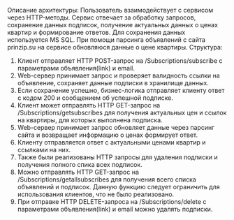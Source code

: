 Описание архитектуры:
Пользователь взаимодействует с сервисом через HTTP-методы.
Сервис отвечает за обработку запросов, сохранение данных подписок, получение актуальных данных о ценах квартир и формирование ответов.
Для сохранения данных используется MS SQL.
При помощи парсинга объявлений с сайта prinzip.su на сервисе обновляюся данные о цене квартиры.
Структура:
1. Клиент отправляет HTTP POST-запрос на /Subscriptions/subscribe с параметрами объявления(link) и email.
2. Web-сервер принимает запрос и проверяет валидность ссылки на объявление, сохраняет данные подписки в хранилище данных.
3. Если сохранение успешно, бизнес-логика отправляет клиенту ответ с кодом 200 и сообщением об успешной подписке.
4. Клиент может отправлять HTTP GET-запрос на /Subscriptions/getsubscribes для получения актуальных цен и ссылок на квартиры, для которых выполнена подписка.
5. Web-сервер принимает запрос обновляет данные через парсинг сайта и возвращает информацию о ценах формирует ответ.
6. Клиенту отправляется ответ с актуальными ценами квартир и ссылками на них.
7. Также были реализованы HTTP запросы для удаления подписки и получения полного спика всех подписок.
8. Можно отправлять HTTP GET-запрос на /Subscriptions/getallsubscribes для получения всего списка объявлений и подписок. Данную функцию следует ограничить для использования клиентов, что не было реализовано.
9. При отправке HTTP DELETE-запроса на /Subscriptions/delete с параметрами объявления(link) и email можно удалять подписки.
